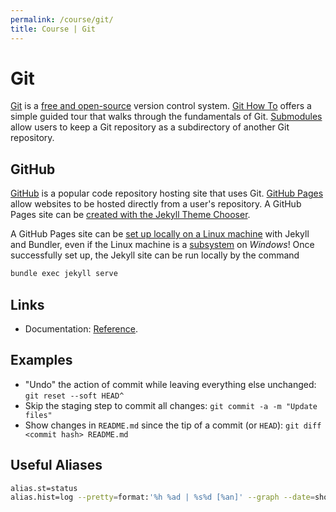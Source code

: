 ```yaml
---
permalink: /course/git/
title: Course | Git
---
```

# Git

[Git](https://git-scm.com/) is a [free and open-source](https://git-scm.com/about/free-and-open-source) version control system. [Git How To](https://githowto.com/) offers a simple guided tour that walks through the fundamentals of Git. [Submodules](https://git-scm.com/book/en/v2/Git-Tools-Submodules) allow users to keep a Git repository as a subdirectory of another Git repository.

## GitHub

[GitHub](https://github.com/) is a popular code repository hosting site that uses Git. [GitHub Pages](https://pages.github.com/) allow websites to be hosted directly from a user's repository. A GitHub Pages site can be [created with the Jekyll Theme Chooser](https://help.github.com/articles/creating-a-github-pages-site-with-the-jekyll-theme-chooser/).

A GitHub Pages site can be [set up locally on a Linux machine](https://help.github.com/articles/setting-up-your-github-pages-site-locally-with-jekyll/#platform-linux) with Jekyll and Bundler, even if the Linux machine is a [subsystem](http://realai.org/course/windows/#windows-subsystem-for-linux) on *Windows*! Once successfully set up, the Jekyll site can be run locally by the command

```bash
bundle exec jekyll serve
```

## Links

* Documentation: [Reference](https://git-scm.com/docs).

## Examples

* "Undo" the action of commit while leaving everything else unchanged: `git reset --soft HEAD^`
* Skip the staging step to commit all changes: `git commit -a -m "Update files"`
* Show changes in `README.md` since the tip of a commit (or `HEAD`): `git diff <commit hash> README.md`

## Useful Aliases

```bash
alias.st=status
alias.hist=log --pretty=format:'%h %ad | %s%d [%an]' --graph --date=short
```

